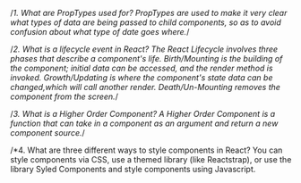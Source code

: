 /*1. What are PropTypes used for? 
PropTypes are used to make it very clear what types of data are being passed to child components, so as to avoid confusion about what type of date goes where.*/

/*2. What is a lifecycle event in React? 
The React Lifecycle involves three phases that describe a component's life. Birth/Mounting is the building of the component; initial data can be accessed, and the render method is invoked. Growth/Updating is where the component's state data can be changed,which will call another render. Death/Un-Mounting removes the component from the screen.*/

/*3. What is a Higher Order Component? 
A Higher Order Component is a function that can take in a component as an argument and return a new component source.*/

/*4. What are three different ways to style components in React? You can style components via CSS, use a themed library (like Reactstrap), or use the library Syled Components and style components using Javascript.

